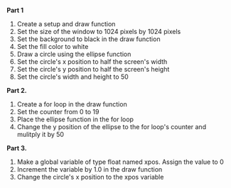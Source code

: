 **Part 1**  
1. Create a setup and draw function  
2. Set the size of the window to 1024 pixels by 1024 pixels  
3. Set the background to black in the draw function  
4. Set the fill color to white  
5. Draw a circle using the ellipse function  
6. Set the circle's x position to half the screen's width  
7. Set the circle's y position to half the screen's height  
8. Set the circle's width and height to 50  



**Part 2.**
1. Create a for loop in the draw function  
2. Set the counter from 0 to 19  
3. Place the ellipse function in the for loop  
4. Change the y position of the ellipse to the for loop's counter and mulitply it by 50  



**Part 3.**
1. Make a global variable of type float named xpos. Assign the value to 0  
2. Increment the variable by 1.0 in the draw function  
3. Change the circle's x position to the xpos variable  

